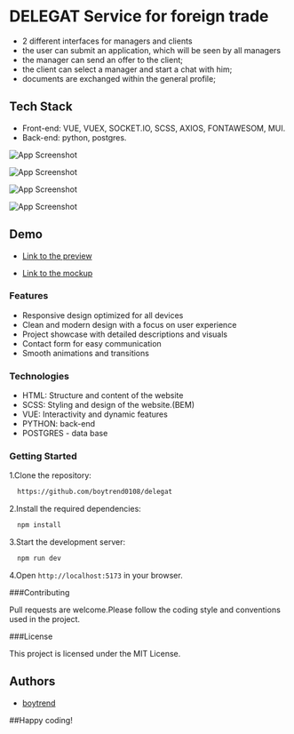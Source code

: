 # DELEGAT Service for foreign trade

- 2 different interfaces for managers and clients
- the user can submit an application, which will be seen by all managers
- the manager can send an offer to the client;
- the client can select a manager and start a chat with him;
- documents are exchanged within the general profile;

## Tech Stack

- Front-end: VUE, VUEX, SOCKET.IO, SCSS, AXIOS, FONTAWESOM, MUI.
- Back-end: python, postgres.

![App Screenshot](https://lh3.googleusercontent.com/pw/AP1GczNprcTx710mU6EgkGCe91oY2FGUtYVSJ1ir0mzGlWkfgV5cA2XYT6ypWNnh8e62akKG2vlQDibijrxAxDw1meQGSqwb74GzNSvv8SzItk2-e1SCpb4gm-DlH5U6NEgXKZzlDZwGsMhV7QECGFanG5l5TXs5iPh7TUNFaUhfoy0D_P-NaU-rfdmAw9PUyoDFHb2vZEzjqUFD6JVJOyckEz5vOW1i8SbfhBP52o49xXM3mMTQI5xXIiZL_0U7ncqbx44E3tHzAIyeZFEfOli7x4Q0BKFFNtYD5nNTaiF-czcl03LMeXVQeA5T0LNPveiaC_46heXiiqd-1szpo_V3wIwhjru6-lIaeML5cma_4WY9JbmH9e8cIzwzMpfR5SXCdNkIcKgFq7CY_uZxFlD0YBpKBctqJoPdwX1iCr00W-SY14iFKrT6N7y5SiUMOuBQLM87nw9T28B6S_5b4ipeJ2Oen_XgVXTnUsRKRthtpEZJbYw3gT_A5xuxjzx6B_ZDTqN8G2pAuzbupzEdThYuU37iCqVZtIcAEH-n8ts2a7l7l_FKgEeFY1fc9GQ7Yie-dBMZV02TSYoVUgAjEXrS_Guw9VUUhutSQfbBTNvseK5OV96SBNhvBqjTXgMPwaqqE9u3VQG3jpP-vhgp9XfjAQz5ZnzHNJn_73oMqOsJcIDYNClkuX2NNsFdYUzWAoOSWSQohOKI1hDvjUx3spQPPHADCxoRJzV3W5CcbD9QMB11_og6Hn9XIhQXG3mgFNChZHt-g_qDtAdXA551o5h1wTAkcJR90mp8hyk2Ihujkciqi4JIG10HQC5DUWV9kSyMNrqVHkLyMtQuQyeZwlNzw70RSZtS8dJ5y_MsCNMTKfKvJA3EU4pPHB4jgJ65ukvJW-lY929fVciB7NagL-1bM-Yr=w623-h607-s-no-gm?authuser=0)

![App Screenshot](https://lh3.googleusercontent.com/pw/AP1GczO6HI0x327F0IJs-7VXMtHwN6JV0sR5tPa_bIVXoOputaVVGCBmswGUs75Kfp7yhZF_tfxmGpVGK-GiOdNatXxfZ7duCIfYeIUjw0IVcsxwLT9floqqOj7MgKoUJkPJplrbD6gQaxpxRYswlRq0LMDnY2C-hqaBormoyWxscMlte4vXREv46nOX5fW3NNjq3ydXMcakKQQqYM98e1qnQOIbkfKv2CbD893nunVwGKllfjSiBU0yMNCRPHJomxhebkcK6_XyUzoD-1ipmRIYP3z7cacR7ynvmQuI2E2tK2qFABetRlA3huTBMRn68ti-mlBHi6aXAwxgSiNicgDXy8RJV3wT8UObLL9L1XHBETzDvbsLMcMv0-iJUHpbzuQ7ShCdHrxBJGrid33WQi5eRrPsR7rNlRfUw65iDgbc-3C2kP7gNVvsCqrXW2HKkWYd8zXOe2ffEBzFkCekfbsKObXxzBxosovUb3znOhE_nFANBArh5i0ww82-8IX_os_CoNIWpg9vjoFu9sKWvBNcdeUZDhXJj5tVjrfdit_k3rM8hFR3WyuGCJphtGQl85Hb15dZuedCV5w8k5f3l3n_pBem1OyPDd_5GrG9xwoQziEAQ2xDpKEPJkcw3XVITbE4zIMx-Ywn0McXzq0GaZqM5pBFlWxm3NX5xUD2ITfCFNQLiHZ0iLWYQsHsj6r_PevSOIecWBwRi4KoC5hSI9rdvDqGqktEmt63W2AYIyYHnl8bXMF95GIpCMOaMHzqLNvLPJoEUAFyA6O9T7KKkfE36x9rwY-7nl1YQp9ji6qdfSoambbxnzP7L0T2N5qBZqqlEhYYmIe9itSx-a4olP7i0WHYYwCuQj57UAVodgL7HS8lIdIvz-NDUVPtIqN8Y1LxgJEFS3hU8oMb-QuLvdpASJRY=w664-h587-s-no-gm?authuser=0)

![App Screenshot](https://lh3.googleusercontent.com/pw/AP1GczNNEolV4KDjh8giZvmqJ9iEo17UhKrXOuR9Hn6dFb25aWrUp6A9wqG_NT9XFcodzEZaA7q06AHvzoP6uJANnWbXRlPuhuKKiqTRch7dIu7XYBZX1gjxMyMAB4kVIhlIkt160Rp4tmniKkhGv1k10xSkgeXpexiuRRCRSQ_QTVShkOzctmy2upH3ORzzBvEiJOqZJydWO98jJN9I_WExXrDW1U6uf8Q0DfOM3wnUuENMJrw3Jw64lqShinxQhEH-goxJV8dz-kVZJ1oHSoEFhXLw4RjmRqacVbTL4cMudGtSLZIzKMciRolLTiuLayEMI3csWx4qPmlOkMRCwjLkyA5qO_ALHe5bztpb9HdPF0nJOQQrpOetHh0HpeOssR-BdKp2DhZCkPxXma6VXtw6bTAswlmuO6zHbFh06XKckZeZ9UmCdotyWy8x8NxnuBaWIIdD02zdcKv7BBeTH9v5UNDfrETiKt9Q8RrrivpgXVGWl6vVH6qFnzLYptrPa7Gij4dFRd-dFIhYqa4Ppc8xgzcoor9_Aa2lbg6DVwX_yzujgZ45a9tlKvuf9QKotj0jQzzBEbL_kkpXoMtvmTQp-70Gzr-sIHP4JL0izYAJpkem6TdNakTTMx_74iepivIxv2kxQTj0-97eoMRtdXSD0LC50Kw9cjcRfH8uttVHHveTWVWYNWuX0oYWErAo2nvWhKsWzBwaGMFCu4ffaxA0y00z3zIZRUotRJzMdZMTx2z3QWZKx89KzquHS4FhFBdCQmIbuk2gAtPVpKwJlMFBlK0gZKO6-oDJHedvs1vIc29GY2J4tFq4K-lvRnqADmVClhv68XUO84NAxORg-OOC-7AC4-NK_WpA-34kpmErBEAG_Pipt8NluCcfqFTFlS-cpH2uWLhP70PGqUT8Lw0Rt9Fg=w706-h550-s-no-gm?authuser=0)

![App Screenshot](https://lh3.googleusercontent.com/pw/AP1GczO1GUr-YTlbJN4qFoxWwQw-_-AB_Pmz1KXkoaLHGb1Xb5WiTxeD7RD2RZoj3kbowLs1hh3nZNlz0K_G5UYt3Hxaa_2OF5eb0h_j1DygVJ1X_HLu5Wa8zYxBMGQA38ytOTHEssU_PKoPijuX5vSjG3nIMaAb8eexRD2xLiapNZot0pe6zZR7LZZoUJpQcoVkFMIh1h8Kxrdn3HXIh769c_Cdq2bzgcd5jpqZbu2vg6Y_ArZAKfNnTV8IRcDRZDM9QOTdhMY012eOW9IufZkzAKaM5-Wag5-Q3DWLt26sHqTiliiIpI4QNmFZu32OLQo7Yz666pjc4H_ARX1jIlzl99jEXgXs29vRDufHU5f_Y9Gt71sgeUyGhpoIEoa_y88ELhz00sBuXsDI6eYdAAHbmVweHMOjpHirdbP7jIgsh4xlXEMzOLnX2Mrrf3sY8AV7NgTEUpuhOKI8przRRFpFF9G5SPekFCtCWbdpd2sZn60eV4m7d-v-YD7BnsNJ2MEzdVo8FZ9nKKQvM9HaCCy04fxndd-7kyIwL3VacI8OtfOu0yEbeaTlxfY4IxKATB3JMVuHtprIdiTedkJjVeojSNanzYj8v3Z00yphxe7fCU_QDRV8ZHsMSkQs120W8LJmxO1gutsYc6IZtSUFQKxnO8FkjaddYRWu1qJd0XsU3J6rzFqDebMjqyrydbqnm6VLLa2XvX_bnnPmbhq44e11KNQXy4sir5Q20-pJbUozIj-Vo4j6us4K9C0dm8hho0RJtH_6khEX4L93HmBhjoqkN--1KgeHSzy1NyVYUIfSdkuCTIwbzpduvuOu9SkQIAtiN4KUBxvfrDVoa981-_zyFNsubEimk71EjpsZ_SRgamEcaaMgmocwYqjq6ghtfn8I6tFTUDwzkKstk4v_UEipYzV0=w510-h429-s-no-gm?authuser=0)

## Demo

- [Link to the preview](https://boytrend0108.github.io/bung_olufsen)

- [Link to the mockup](https://www.figma.com/design/P0JYBQHBT3StOO4axKVI4f/Delegat-4.0?node-id=0-1&t=jB6yKC99yiYRXmUX-0)

### Features

- Responsive design optimized for all devices
- Clean and modern design with a focus on user experience
- Project showcase with detailed descriptions and visuals
- Contact form for easy communication
- Smooth animations and transitions

### Technologies

- HTML: Structure and content of the website
- SCSS: Styling and design of the website.(BEM)
- VUE: Interactivity and dynamic features
- PYTHON: back-end
- POSTGRES - data base

### Getting Started

1.Clone the repository:

```bash
  https://github.com/boytrend0108/delegat
```

2.Install the required dependencies:

```bash
  npm install
```

3.Start the development server:

```bash
  npm run dev
```

4.Open `http://localhost:5173` in your browser.

###Contributing

Pull requests are welcome.Please follow the coding style and conventions used in the project.

###License

This project is licensed under the MIT License.

## Authors

- [boytrend](https://github.com/boytrend0108)

##Happy coding!
